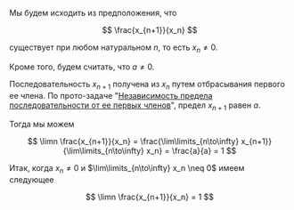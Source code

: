Мы будем исходить из предположения, что

$$ \frac{x_{n+1}}{x_n} $$

существует при любом натуральном $n$, то есть $x_n \neq 0$.

Кроме того, будем считать, что $a\neq 0$.

Последовательность $x_{n+1}$ получена из $x_n$ путем отбрасывания первого ее члена.
По прото-задаче "[Независимость предела последовательности от ее первых членов](/proto/sequences/limits/first-members-independency)", предел $x_{n+1}$ равен $a$.

Тогда мы можем 

$$ \limn \frac{x_{n+1}}{x_n} = \frac{\lim\limits_{n\to\infty} x_{n+1}}{\lim\limits_{n\to\infty} x_n} = \frac{a}{a} = 1 $$

Итак, когда $x_n \neq 0$ и $\lim\limits_{n\to\infty} x_n \neq 0$ имеем следующее

$$ \limn \frac{x_{n+1}}{x_n} = 1 $$